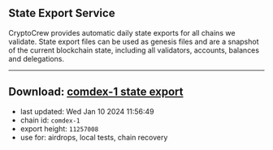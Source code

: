 ## State Export Service
CryptoCrew provides automatic daily state exports for all chains we validate. State export files can be used as genesis files and are a snapshot of the current blockchain state, including all validators, accounts, balances and delegations.

---
**Download: [comdex-1 state export](https://dl.ccvalidators.com/SERVICE/comdex/comdex-1_export_11257008.json)**
---

- last updated: Wed Jan 10 2024 11:56:49
- chain id: `comdex-1`
- export height: `11257008`
- use for: airdrops, local tests, chain recovery
